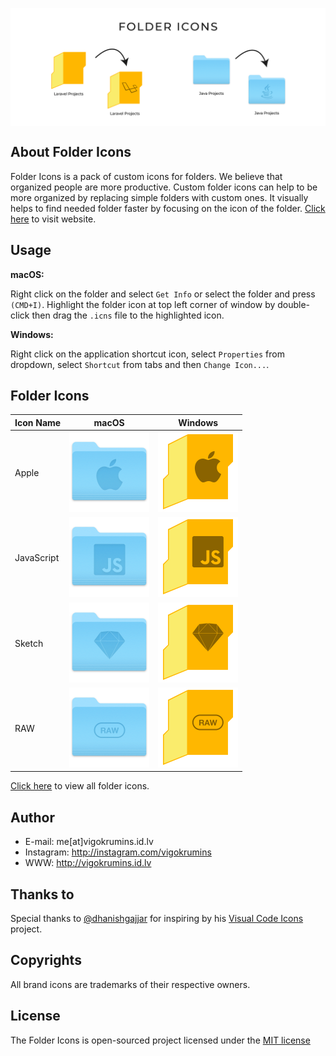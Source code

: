 <p align="center"><img src="./preview.png" width="1024px" align="center"></p>

## About Folder Icons

Folder Icons is a pack of custom icons for folders. We believe that organized people are more productive. Custom folder icons can help to be more organized by replacing simple folders with custom ones. It visually helps to find needed folder faster by focusing on the icon of the folder. [Click here](https://vigokrumins.github.io/folder-icons) to visit website.

## Usage

**macOS:**

Right click on the folder and select `Get Info` or select the folder and press `(CMD+I)`. Highlight the folder icon at top left corner of window by double-click then drag the `.icns` file to the highlighted icon.

**Windows:**

Right click on the application shortcut icon, select `Properties` from dropdown, select `Shortcut` from tabs and then `Change Icon...`.

## Folder Icons

|Icon Name|macOS|Windows|
|---|---|---|
|Apple|<img src="./macos/png/apple.png" width="128px" alt="Apple custom folder icon for macOS">|<img src="./windows/png/apple.png" width="128px" alt="Apple custom folder icon for Windows">
|JavaScript|<img src="./macos/png/javascript.png" width="128px" alt="JavaScript custom folder icon for macOS">|<img src="./windows/png/javascript.png" width="128px" alt="JavaScript custom folder icon for Windows">
|Sketch|<img src="./macos/png/sketch.png" width="128px" alt="Sketch custom folder icon for macOS">|<img src="./windows/png/sketch.png" width="128px" alt="Sketch custom folder icon for Windows">
|RAW|<img src="./macos/png/raw.png" width="128px" alt="RAW custom folder icon for macOS">|<img src="./windows/png/raw.png" width="128px" alt="RAW custom folder icon for Windows">

[Click here](https://vigokrumins.github.io/folder-icons) to view all folder icons.

## Author
- E-mail: me[at]vigokrumins.id.lv
- Instagram: http://instagram.com/vigokrumins
- WWW: http://vigokrumins.id.lv

## Thanks to

Special thanks to [@dhanishgajjar](https://github.com/dhanishgajjar) for inspiring by his [Visual Code Icons](https://github.com/dhanishgajjar/vscode-icons) project.

## Copyrights

All brand icons are trademarks of their respective owners.

## License

The Folder Icons is open-sourced project licensed under the [MIT license](http://opensource.org/licenses/MIT)